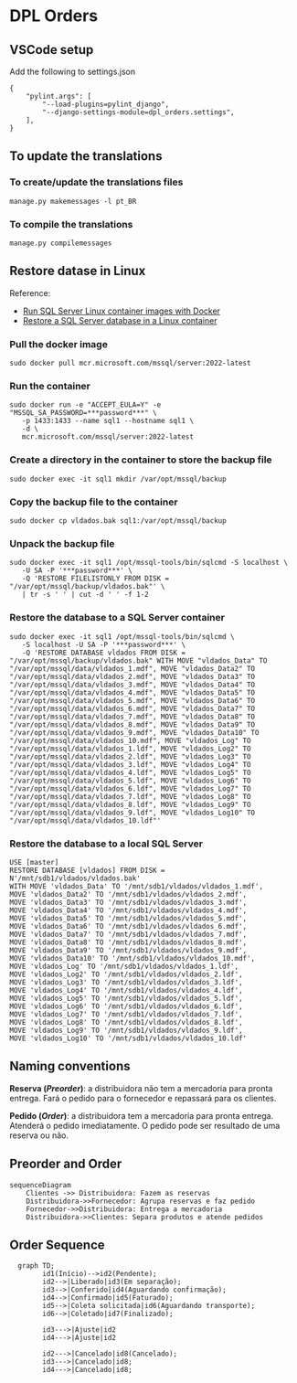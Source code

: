 # DPL Orders

## VSCode setup

Add the following to settings.json

```
{
    "pylint.args": [
        "--load-plugins=pylint_django",
        "--django-settings-module=dpl_orders.settings",
    ],
}
```

## To update the translations

### To create/update the translations files
```
manage.py makemessages -l pt_BR
```

### To compile the translations
```
manage.py compilemessages
```

## Restore datase in Linux

Reference:
* [Run SQL Server Linux container images with Docker](https://learn.microsoft.com/en-us/sql/linux/quickstart-install-connect-docker?view=sql-server-ver16&tabs=cli&pivots=cs1-bash)
* [Restore a SQL Server database in a Linux container](https://learn.microsoft.com/en-us/sql/linux/tutorial-restore-backup-in-sql-server-container?view=sql-server-ver16&tabs=cli)

### Pull the docker image
```
sudo docker pull mcr.microsoft.com/mssql/server:2022-latest
```

### Run the container
```
sudo docker run -e "ACCEPT_EULA=Y" -e "MSSQL_SA_PASSWORD=***password***" \
   -p 1433:1433 --name sql1 --hostname sql1 \
   -d \
   mcr.microsoft.com/mssql/server:2022-latest

```

### Create a directory in the container to store the backup file
```
sudo docker exec -it sql1 mkdir /var/opt/mssql/backup
```

### Copy the backup file to the container
```
sudo docker cp vldados.bak sql1:/var/opt/mssql/backup
```

### Unpack the backup file
```
sudo docker exec -it sql1 /opt/mssql-tools/bin/sqlcmd -S localhost \
   -U SA -P '***password***' \
   -Q 'RESTORE FILELISTONLY FROM DISK = "/var/opt/mssql/backup/vldados.bak"' \
   | tr -s ' ' | cut -d ' ' -f 1-2
```

### Restore the database to a SQL Server container
```
sudo docker exec -it sql1 /opt/mssql-tools/bin/sqlcmd \
   -S localhost -U SA -P '***password***' \
   -Q 'RESTORE DATABASE vldados FROM DISK = "/var/opt/mssql/backup/vldados.bak" WITH MOVE "vldados_Data" TO "/var/opt/mssql/data/vldados_1.mdf", MOVE "vldados_Data2" TO "/var/opt/mssql/data/vldados_2.mdf", MOVE "vldados_Data3" TO "/var/opt/mssql/data/vldados_3.mdf", MOVE "vldados_Data4" TO "/var/opt/mssql/data/vldados_4.mdf", MOVE "vldados_Data5" TO "/var/opt/mssql/data/vldados_5.mdf", MOVE "vldados_Data6" TO "/var/opt/mssql/data/vldados_6.mdf", MOVE "vldados_Data7" TO "/var/opt/mssql/data/vldados_7.mdf", MOVE "vldados_Data8" TO "/var/opt/mssql/data/vldados_8.mdf", MOVE "vldados_Data9" TO "/var/opt/mssql/data/vldados_9.mdf", MOVE "vldados_Data10" TO "/var/opt/mssql/data/vldados_10.mdf", MOVE "vldados_Log" TO "/var/opt/mssql/data/vldados_1.ldf", MOVE "vldados_Log2" TO "/var/opt/mssql/data/vldados_2.ldf", MOVE "vldados_Log3" TO "/var/opt/mssql/data/vldados_3.ldf", MOVE "vldados_Log4" TO "/var/opt/mssql/data/vldados_4.ldf", MOVE "vldados_Log5" TO "/var/opt/mssql/data/vldados_5.ldf", MOVE "vldados_Log6" TO "/var/opt/mssql/data/vldados_6.ldf", MOVE "vldados_Log7" TO "/var/opt/mssql/data/vldados_7.ldf", MOVE "vldados_Log8" TO "/var/opt/mssql/data/vldados_8.ldf", MOVE "vldados_Log9" TO "/var/opt/mssql/data/vldados_9.ldf", MOVE "vldados_Log10" TO "/var/opt/mssql/data/vldados_10.ldf"'
```

### Restore the database to a local SQL Server

```
USE [master]
RESTORE DATABASE [vldados] FROM DISK = N'/mnt/sdb1/vldados/vldados.bak'
WITH MOVE 'vldados_Data' TO '/mnt/sdb1/vldados/vldados_1.mdf', 
MOVE 'vldados_Data2' TO '/mnt/sdb1/vldados/vldados_2.mdf', 
MOVE 'vldados_Data3' TO '/mnt/sdb1/vldados/vldados_3.mdf', 
MOVE 'vldados_Data4' TO '/mnt/sdb1/vldados/vldados_4.mdf', 
MOVE 'vldados_Data5' TO '/mnt/sdb1/vldados/vldados_5.mdf', 
MOVE 'vldados_Data6' TO '/mnt/sdb1/vldados/vldados_6.mdf', 
MOVE 'vldados_Data7' TO '/mnt/sdb1/vldados/vldados_7.mdf', 
MOVE 'vldados_Data8' TO '/mnt/sdb1/vldados/vldados_8.mdf', 
MOVE 'vldados_Data9' TO '/mnt/sdb1/vldados/vldados_9.mdf', 
MOVE 'vldados_Data10' TO '/mnt/sdb1/vldados/vldados_10.mdf', 
MOVE 'vldados_Log' TO '/mnt/sdb1/vldados/vldados_1.ldf',
MOVE 'vldados_Log2' TO '/mnt/sdb1/vldados/vldados_2.ldf',
MOVE 'vldados_Log3' TO '/mnt/sdb1/vldados/vldados_3.ldf',
MOVE 'vldados_Log4' TO '/mnt/sdb1/vldados/vldados_4.ldf',
MOVE 'vldados_Log5' TO '/mnt/sdb1/vldados/vldados_5.ldf',
MOVE 'vldados_Log6' TO '/mnt/sdb1/vldados/vldados_6.ldf',
MOVE 'vldados_Log7' TO '/mnt/sdb1/vldados/vldados_7.ldf',
MOVE 'vldados_Log8' TO '/mnt/sdb1/vldados/vldados_8.ldf',
MOVE 'vldados_Log9' TO '/mnt/sdb1/vldados/vldados_9.ldf',
MOVE 'vldados_Log10' TO '/mnt/sdb1/vldados/vldados_10.ldf'
```

## Naming conventions

**Reserva (*Preorder*)**: a distribuidora não tem a mercadoria para pronta entrega. Fará o pedido para o fornecedor e repassará para os clientes.

**Pedido (*Order*)**: a distribuidora tem a mercadoria para pronta entrega. Atenderá o pedido imediatamente. O pedido pode ser resultado de uma reserva ou não.

## Preorder and Order

```mermaid
sequenceDiagram
    Clientes ->> Distribuidora: Fazem as reservas
    Distribuidora->>Fornecedor: Agrupa reservas e faz pedido
    Fornecedor->>Distribuidora: Entrega a mercadoria
    Distribuidora->>Clientes: Separa produtos e atende pedidos
```

## Order Sequence

```mermaid
  graph TD;
        id1(Início)-->id2(Pendente);
        id2-->|Liberado|id3(Em separação);
        id3-->|Conferido|id4(Aguardando confirmação);
        id4-->|Confirmado|id5(Faturado);
        id5-->|Coleta solicitada|id6(Aguardando transporte);
        id6-->|Coletado|id7(Finalizado);

        id3--->|Ajuste|id2
        id4--->|Ajuste|id2

        id2--->|Cancelado|id8(Cancelado);
        id3--->|Cancelado|id8;
        id4--->|Cancelado|id8;
```
